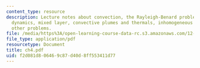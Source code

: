 ```yaml
---
content_type: resource
description: Lecture notes about convection, the Rayleigh-Benard problem, nonlinear
  dynamics, mixed layer, convective plumes and thermals, inhomogeneous forcing, and
  other problems.
file: /media/https%3A/open-learning-course-data-rc.s3.amazonaws.com/12-820-turbulence-in-the-ocean-and-atmosphere-spring-2006/f2d081d806469c87d40d8ff553411d77_ch4.pdf
file_type: application/pdf
resourcetype: Document
title: ch4.pdf
uid: f2d081d8-0646-9c87-d40d-8ff553411d77
---
```

